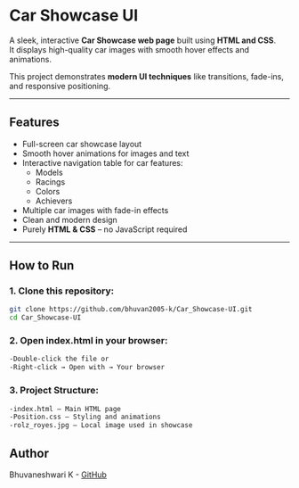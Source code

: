 # Car Showcase UI

A sleek, interactive **Car Showcase web page** built using **HTML and CSS**.  
It displays high-quality car images with smooth hover effects and animations.  

This project demonstrates **modern UI techniques** like transitions, fade-ins, and responsive positioning.

---

## Features

- Full-screen car showcase layout
- Smooth hover animations for images and text
- Interactive navigation table for car features:
  - Models
  - Racings
  - Colors
  - Achievers
- Multiple car images with fade-in effects
- Clean and modern design
- Purely **HTML & CSS** – no JavaScript required

---

## How to Run

### 1. **Clone this repository:**

```bash
git clone https://github.com/bhuvan2005-k/Car_Showcase-UI.git
cd Car_Showcase-UI
```

### 2. **Open index.html in your browser:**
```bash
-Double-click the file or
-Right-click → Open with → Your browser
```

### 3. **Project Structure:**
```bash
-index.html – Main HTML page
-Position.css – Styling and animations
-rolz_royes.jpg – Local image used in showcase
```

## Author
Bhuvaneshwari K - [GitHub](https://github.com/bhuvan2005-k)
